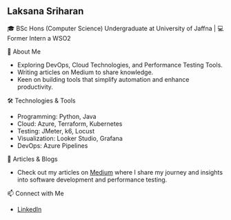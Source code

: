 ## Laksana Sriharan
🎓 BSc Hons (Computer Science) Undergraduate at University of Jaffna | 💻 Former Intern a WSO2

🚀 About Me
<ul>
  <li>Exploring DevOps, Cloud Technologies, and Performance Testing Tools.</li>
  <li>Writing articles on Medium to share knowledge.</li>
  <li>Keen on building tools that simplify automation and enhance productivity.</li>
</ul>
🛠️ Technologies & Tools
<ul>
  <li>Programming: Python, Java</li>
  <li>Cloud: Azure, Terraform, Kubernetes</li>
  <li>Testing: JMeter, k6, Locust</li>
  <li>Visualization: Looker Studio, Grafana</li>
  <li>DevOps: Azure Pipelines</li>
</ul>
📝 Articles & Blogs
<ul>
<li>Check out my articles on <a href ="https://medium.com/@laksana.sriharan">Medium</a> where I share my journey and insights into software development and performance testing.</li>
</ul>

📫 Connect with Me
<ul>
  <li><a href ="https://www.linkedin.com/in/laksana-sriharan">LinkedIn</a></li>
</ul>
